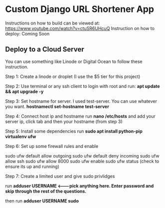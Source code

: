 # Custom Django URL Shortener App
Instructions on how to build can be viewed at: https://www.youtube.com/watch?v=ctuSR6UHcuQ
Instruction on how to deploy: Coming Soon

## Deploy to a Cloud Server

You can use something like Linode or Digital Ocean to follow these instruction.

Step 1: Create a linode or droplet (I use the $5 tier for this project)

Step 2: Use terminal or any ssh client to login with root and run: 
<b>apt update && apt upgrade -y</b>

Step 3: Set hostname for server. I used test-server. You can use whatever you want.
<b>hostnamectl set-hostname test-server</b>

Step 4: Connect host ip and hostname
run <b>nano /etc/hosts</b> and add your server ip, click tab and then your hostname (from step 3)

Step 5: Install some dependencies
run <b>sudo apt install python-pip virtualenv ufw</b>

Step 6: Set up some firewall rules and enable

sudo ufw default allow outgoing
sudo ufw default deny incoming
sudo ufw allow ssh
sudo ufw allow 8000
sudo ufw enable
sudo ufw status (check to ensure its up and running)

Step 7: Create a limited user and give sudo privlidges

run <b> adduser USERNAME <---pick anything here. Enter password and skip through the rest of the questions.</b>

then run <b> adduser USERNAME sudo</b>


